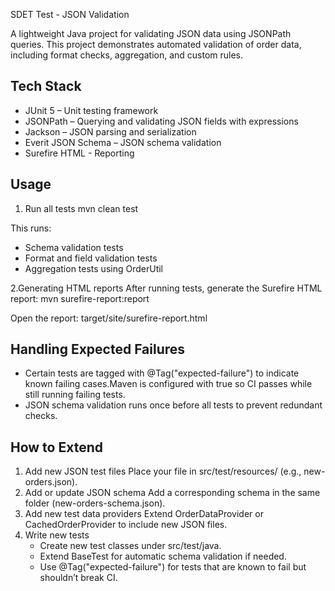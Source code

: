 SDET Test - JSON Validation

A lightweight Java project for validating JSON data using  JSONPath queries. This project demonstrates automated validation of order data, including format checks, aggregation, and custom rules.

Tech Stack
-----------------------------

* JUnit 5 – Unit testing framework
* JSONPath – Querying and validating JSON fields with expressions
* Jackson – JSON parsing and serialization
* Everit JSON Schema – JSON schema validation
* Surefire HTML - Reporting  

Usage
----------------------------
1. Run all tests
   mvn clean test

 This runs:
* Schema validation tests
* Format and field validation tests
* Aggregation tests using OrderUtil

2.Generating HTML reports
  After running tests, generate the Surefire HTML report:
  mvn surefire-report:report

  Open the report:
  target/site/surefire-report.html

 Handling Expected Failures
 ----------------------------
* Certain tests are tagged with @Tag("expected-failure") to indicate known failing cases.Maven is configured with <testFailureIgnore>true</testFailureIgnore> so CI passes while still running failing tests.
* JSON schema validation runs once before all tests to prevent redundant checks.  


How to Extend
-----------------------------
1. Add new JSON test files Place your file in src/test/resources/ (e.g., new-orders.json). 
2. Add or update JSON schema Add a corresponding schema in the same folder (new-orders-schema.json). 
3. Add new test data providers Extend OrderDataProvider or CachedOrderProvider to include new JSON files. 
4. Write new tests
    * Create new test classes under src/test/java.
    * Extend BaseTest for automatic schema validation if needed.
    * Use @Tag("expected-failure") for tests that are known to fail but shouldn’t break CI.
